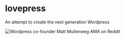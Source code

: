 lovepress
=========

An attempt to create the next generation Wordpress

![Wordpress co-founder Matt Mullenweg AMA on Reddit](http://s9.postimg.org/y2jp32dgv/lovepress.png)
